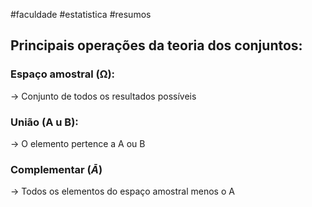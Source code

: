 #faculdade #estatistica #resumos 
## Principais operações da teoria dos conjuntos:

### Espaço amostral (Ω):
→ Conjunto de todos os resultados possíveis 

### União (A u B):
→ O elemento pertence a A ou B

### Complementar ($\bar{A}$)
→ Todos os elementos do espaço amostral menos o A

